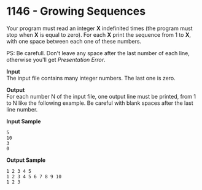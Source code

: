 # 1146 - Growing Sequences

Your program must read an integer **X** indefinited times (the program must stop when **X** is equal to zero). For each **X** print the sequence from 1 to **X**, with one space between each one of these numbers.

PS: Be carefull. Don't leave any space after the last number of each line, otherwise you'll get *Presentation Error*.

**Input**<br>
The input file contains many integer numbers. The last one is zero.

**Output**<br>
For each number N of the input file, one output line must be printed, from 1 to N like the following example. Be careful with blank spaces after the last line number.

**Input Sample**
````
5 
10 
3 
0
````

**Output Sample**
````
1 2 3 4 5 
1 2 3 4 5 6 7 8 9 10 
1 2 3
````
